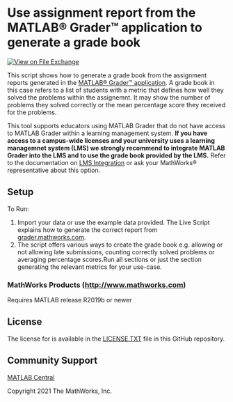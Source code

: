 # Use assignment report from the MATLAB® Grader™ application to generate a grade book
<!-- This is the "Title of the contribution" that was approved during the Community Contribution Review Process --> 

[![View <File Exchange Title> on File Exchange](https://www.mathworks.com/matlabcentral/images/matlab-file-exchange.svg)](https://www.mathworks.com/matlabcentral/fileexchange/####-file-exchange-title)  
<!-- Add this icon to the README if this repo also appears on File Exchange via the "Connect to GitHub" feature --> 

This script shows how to generate a grade book from the assignment reports generated in the [MATLAB® Grader™ application](https://www.mathworks.com/products/matlab-grader.html). A grade book in this case refers to a list of students with a metric that defines how well they solved the problems within the assignemnt. It may show the number of problems they solved correctly or the mean percentage score they received for the problems.

This tool supports educators using MATLAB Grader that do not have access to MATLAB Grader within a learning management system. **If you have access to a campus-wide licenses and your university uses a learning managemnet system (LMS) we strongly recommend to integrate MATLAB Grader into the LMS and to use the grade book provided by the LMS.** Refer to the documentation on [LMS Integration](https://de.mathworks.com/help/matlabgrader/lms-integration.html) or ask your MathWorks® representative about this option.


## Setup 
To Run:
1. Import your data or use the example data provided. The Live Script explains how to generate the correct report from [grader.mathworks.com](grader.mathworks.com).
2. The script offers various ways to create the grade book e.g. allowing or not allowing late submissions, counting correctly solved problems or averaging percentage scores.Run all sections or just the section generating the relevant metrics for your use-case.


### MathWorks Products (http://www.mathworks.com)

Requires MATLAB release R2019b or newer

## License
The license for <insert repo name> is available in the [LICENSE.TXT](LICENSE.TXT) file in this GitHub repository.

## Community Support
[MATLAB Central](https://www.mathworks.com/matlabcentral)

Copyright 2021 The MathWorks, Inc.

